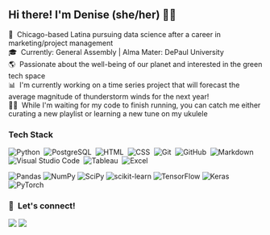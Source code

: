 ## Hi there! I'm Denise (she/her) ✌🏼

📍 &nbsp;Chicago-based Latina pursuing data science after a career in marketing/project management\
🎓 &nbsp;Currently: General Assembly | Alma Mater: DePaul University\
🌎 &nbsp;Passionate about the well-being of our planet and interested in the green tech space\
📊 &nbsp;I'm currently working on a time series project that will forecast the average magnitude of thunderstorm winds for the next year!\
🤘🏼 &nbsp;While I'm waiting for my code to finish running, you can catch me either curating a new playlist or learning a new tune on my ukulele

### Tech Stack

![Python](https://img.shields.io/badge/Python-05122A?style=flat&logo=python)&nbsp;
![PostgreSQL](https://img.shields.io/badge/PostgreSQL-05122A?style=flat&logo=postgresql)&nbsp;
![HTML](https://img.shields.io/badge/HTML-05122A?style=flat&logo=HTML5)&nbsp;
![CSS](https://img.shields.io/badge/CSS-05122A?style=flat&logo=CSS3&logoColor=1572B6)&nbsp;
![Git](https://img.shields.io/badge/Git-05122A?style=flat&logo=git)&nbsp;
![GitHub](https://img.shields.io/badge/GitHub-05122A?style=flat&logo=github)&nbsp;
![Markdown](https://img.shields.io/badge/Markdown-05122A?style=flat&logo=markdown)&nbsp;
![Visual Studio Code](https://img.shields.io/badge/Visual%20Studio%20Code-05122A?style=flat&logo=visual-studio-code&logoColor=007ACC)&nbsp;
![Tableau](https://img.shields.io/badge/Tableau-05122A?style=flat&logo=Tableau)&nbsp;
![Excel](https://img.shields.io/badge/Microsoft_Excel-05122A?style=flat&logo=microsoft-excel&logoColor=217346)&nbsp;

![Pandas](https://img.shields.io/badge/pandas-05122A?style=flat&logo=pandas)
![NumPy](https://img.shields.io/badge/numpy-05122A?style=flat&logo=numpy)
![SciPy](https://img.shields.io/badge/SciPy-05122A?style=flat&logo=scipy)
![scikit-learn](https://img.shields.io/badge/scikit--learn-05122A?style=flat&logo=scikit-learn)
![TensorFlow](https://img.shields.io/badge/TensorFlow-05122A?style=flat&logo=TensorFlow)
![Keras](https://img.shields.io/badge/Keras-05122A?style=flat&logo=Keras)
![PyTorch](https://img.shields.io/badge/PyTorch-05122A?style=flat&logo=PyTorch)

<!-- ### GitHub Analytics

<p align="center">
<a href="https://github.com/dmacias28">
  <img height="180em" src="https://github-readme-stats-eight-theta.vercel.app/api?username=dmacias28&show_icons=true&theme=prussian&include_all_commits=true&count_private=true"/>
<a href="https://github.com/dmacias28">
  <img height="180em" src="https://github-readme-stats-eight-theta.vercel.app/api/top-langs/?username=dmacias28&layout=compact&langs_count=8&theme=prussian"/>
</a>
</p> -->

### 🤝 &nbsp;Let's connect!

<p align="left">
<a href="https://www.linkedin.com/in/denise-a-macias/"><img src="https://img.shields.io/badge/Denise%20A.%20Macias-0077B5?style=flat&logo=Linkedin&logoColor=white"/></a>
<a href="https://open.spotify.com/user/dohh28/"><img src="https://img.shields.io/badge/dohh28-1DB954?style=flat&logo=spotify&logoColor=white"/></a>
</p>
